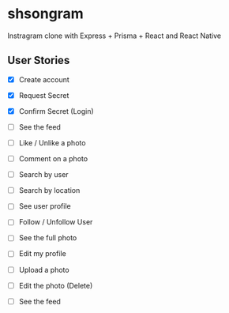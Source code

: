 # shsongram
Instragram clone with Express + Prisma + React and React Native 

## User Stories

- [x] Create account
- [x] Request Secret
- [x] Confirm Secret (Login)
- [ ] See the feed
- [ ] Like / Unlike a photo
- [ ] Comment on a photo
- [ ] Search by user
- [ ] Search by location
- [ ] See user profile
- [ ] Follow / Unfollow User
- [ ] See the full photo
- [ ] Edit my profile
- [ ] Upload a photo
- [ ] Edit the photo (Delete)
- [ ] See the feed

